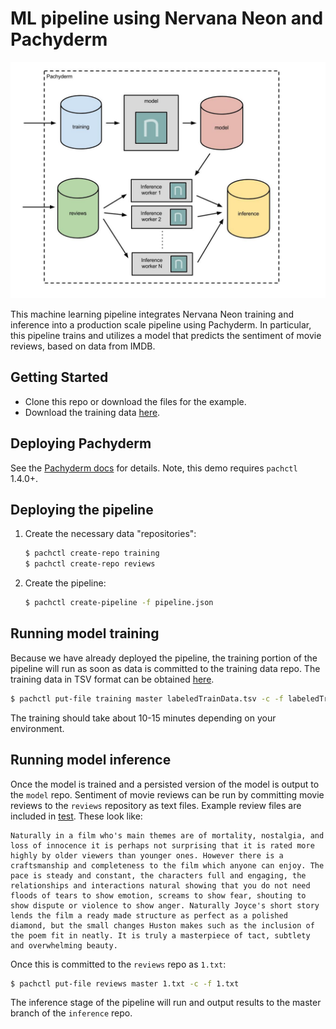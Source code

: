 # ML pipeline using Nervana Neon and Pachyderm

![alt tag](pipeline.jpg)

This machine learning pipeline integrates Nervana Neon training and inference into a production scale pipeline using Pachyderm.  In particular, this pipeline trains and utilizes a model that predicts the sentiment of movie reviews, based on data from IMDB.

## Getting Started

- Clone this repo or download the files for the example.
- Download the training data [here](https://s3-us-west-2.amazonaws.com/wokshop-example-data/labeledTrainData.tsv).

## Deploying Pachyderm

See the [Pachyderm docs](http://docs.pachyderm.io/en/latest/) for details. Note, this demo requires `pachctl` 1.4.0+.  

## Deploying the pipeline

1. Create the necessary data "repositories":

    ```sh
    $ pachctl create-repo training
    $ pachctl create-repo reviews
    ```

2. Create the pipeline:

    ```sh
    $ pachctl create-pipeline -f pipeline.json
    ```

## Running model training

Because we have already deployed the pipeline, the training portion of the pipeline will run as soon as data is committed to the training data repo.  The training data in TSV format can be obtained [here](https://s3-us-west-2.amazonaws.com/wokshop-example-data/labeledTrainData.tsv).

```sh
$ pachctl put-file training master labeledTrainData.tsv -c -f labeledTrainData.tsv
```

The training should take about 10-15 minutes depending on your environment.

## Running model inference

Once the model is trained and a persisted version of the model is output to the `model` repo.  Sentiment of movie reviews can be run by committing movie reviews to the `reviews` repository as text files.  Example review files are included in [test](test).  These look like:

```
Naturally in a film who's main themes are of mortality, nostalgia, and loss of innocence it is perhaps not surprising that it is rated more highly by older viewers than younger ones. However there is a craftsmanship and completeness to the film which anyone can enjoy. The pace is steady and constant, the characters full and engaging, the relationships and interactions natural showing that you do not need floods of tears to show emotion, screams to show fear, shouting to show dispute or violence to show anger. Naturally Joyce's short story lends the film a ready made structure as perfect as a polished diamond, but the small changes Huston makes such as the inclusion of the poem fit in neatly. It is truly a masterpiece of tact, subtlety and overwhelming beauty.
```

Once this is committed to the `reviews` repo as `1.txt`:

```sh
$ pachctl put-file reviews master 1.txt -c -f 1.txt
```

The inference stage of the pipeline will run and output results to the master branch of the `inference` repo.
